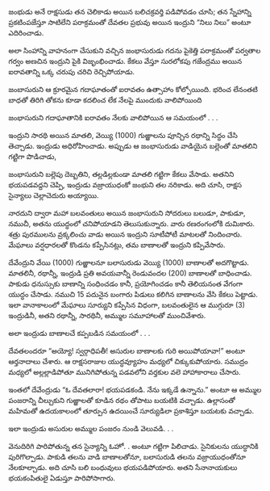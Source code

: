 ﻿జంభుడు అనే రాక్షసుడు తన చెలికాడు అయిన బలిచక్రవర్తి పడిపోవడం చూసి; తన స్నేహాన్ని ప్రకటింపజేస్తూ సాటిలేని పరాక్రమంతో దేవతల ప్రభువు అయిన ఇంద్రుని “నిలు నిలు” అంటూ ఎదిరించాడు. 

అలా సింహాన్ని వాహనంగా చేసుకుని వచ్చిన జంభాసురుడు గదను పైకెత్తి పరాక్రమంతో పర్వతాల గర్వం అణచిన ఇంద్రుని పైకి విజృంభించాడు. కేకలు వేస్తూ సురలోకపు గజేంద్రము అయిన ఐరావతాన్ని ఒక్క చరుపు చరిచి రెచ్చిపోయాడు. 

జంబాసురుని ఆ క్రూరమైన గదాఘాతంతో ఐరావతం ఉత్సాహాం కోల్పోయింది. భరించ లేనంతటి బాధతో తిరిగి తోకను కూడా కదలించ లేక నేలపై ముందుకు వాలిపోయింది 

జంభాసురుని గదాఘాతానికి ఐరావతం నేలకు వాలిపోయిన ఆ సమయంలో . . . 

ఇంద్రుని సారథి అయిన మాతలి, వెయ్యి (1000) గుఱ్ఱాలను పూన్చిన రథాన్ని సిద్ధం చేసి తెచ్చాడు. ఇంద్రుడు అధిరోహించాడు. అప్పుడు ఆ జంభాసురుడు వాడియైన బల్లెంతో మాతలిని గట్టిగా పొడిచాడు, 

జంభాసురుని బల్లెపు దెబ్బతిని, తల్లడిల్లకుండా మాతలి గట్టిగా కేకలు వేసాడు. అతనిని భయపడవద్దని చెప్పి, ఇంద్రుడు వజ్రాయుధంకో జంభుని తల నరికాడు. అది చూసి, రాక్షస సైన్యాలు చెల్లాచెదురు అయ్యాయి. 

నారదుని ద్వారా మహా బలవంతులు అయిన జంభాసురుని సోదరులు బలుడూ, పాకుడూ, నముచీ, అతను యుద్ధంలో చనిపోయాడని తెలుసుకున్నారు. వారు రణరంగంలోకి దుమికారు. శత్రు పురములను వ్రక్కలించు వాడు అయిన ఇంద్రుని సూటీపోటీ మాటలతో నిందించారు. మేఘాలు వర్షధారలతో కొండను కప్పేసినట్లు, తమ బాణాలతో ఇంద్రుని కప్పివేసారు. 

దేవేంద్రుని వేయి (1000) గుఱ్ఱాలనూ బలాసురుడు వెయ్యి (1000) బాణాలతో అదగొట్టాడు. మాతలినీ, రథాన్నీ, ఇంద్రుడి ప్రతి అవయవాన్నీ రెండువందల (200) బాణాలతో బాధించాడు. పాకుడు ధనుస్సుకు బాణాన్ని సంధించడం కానీ, ప్రయోగించడం కానీ తెలియనంత వేగంగా యుద్ధం చేసాడు. నముచి 15 పదునైన బంగారు పిడులు కలిగిన బాణాలను వేసి కేకలు పెట్టాడు. ఇలా వానాకాలంలో మేఘాలు సూర్యుని కప్పేసిన విధంగా, బలవంతులైన ఆ ముగ్గురూ (3) ఇంద్రుడినీ, అతని రథాన్నీ, సారథినీ, అమ్ముల సమూహాలతో ముంచివేశారు. 

అలా ఇంద్రుడు బాణాలచే కప్పబడిన సమయంలో . . . 

దేవతలందరూ “అయ్యో! స్వర్గాధిపతీ! అసురుల బాణాలకు గురి అయిపోయావా!” అంటూ ఆర్తనాదాలు చేశారు. ఆ రాక్షసరాజుల యుద్ధవ్యూహం మధ్యలో చిక్కుకుపోయారు. సముద్రం మధ్యలో అల్లల్లాడిపోతూ మునిగిపోతున్న పడవలోని వర్తకుల వలె హాహాకారాలు చేసారు. 

ఇంతలో దేవేంద్రుడు “ఓ దేవతలారా! భయపడకండి. నేను ఇక్కడే ఉన్నాను.” అంటూ ఆ అమ్ముల పంజరాన్ని చీల్చుకుని గుఱ్ఱాలతో కూడిన రథం తోపాటు బయటికి వచ్చాడు. ఉల్లాసంతో మహిమతో ఉదయకాలంలో తూర్పున ఉదయించే సూర్యుడిలా ప్రకాశిస్తూ బయటకు వచ్చాడు. 

ఇలా ఇంద్రుడు అసురుల అమ్ముల పంజరం నుండి వెలువడి. . . 

వెనుదిరిగి పారిపోతున్న తన సైన్యాన్ని ఓహో. . అంటూ గట్టిగా పిలిచాడు. సైనికులను యుద్ధానికి పురిగొల్పాడు. పాకుడి తలను వాడి బాణాలతోనూ, బలాసురుడి తలను వజ్రాయుధంతోనూ నేలకూల్చాడు. అది చూసి బలి బంధువులు భయపడిపోయారు. అతని సేనానాయకులు భయకంపితులై ఏడుస్తూ పారిపోసాగారు. 

